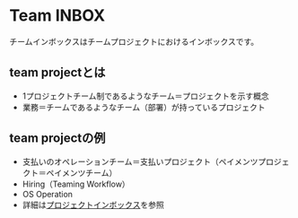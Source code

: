 # Team INBOX

チームインボックスはチームプロジェクトにおけるインボックスです。

## team projectとは
- 1プロジェクトチーム制であるようなチーム＝プロジェクトを示す概念
- 業務＝チームであるようなチーム（部署）が持っているプロジェクト

## team projectの例
- 支払いのオペレーションチーム＝支払いプロジェクト（ペイメンツプロジェクト＝ペイメンツチーム）
- Hiring（Teaming Workflow）
- OS Operation
- 詳細は[プロジェクトインボックス](https://github.com/toukubo/new_os/blob/master/Workflow/Boxes/Project%20INBOX.md)を参照

